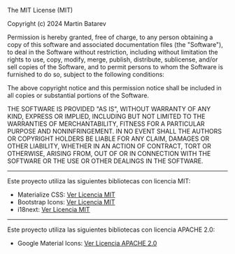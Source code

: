 The MIT License (MIT)

Copyright (c) 2024 Martin Batarev

Permission is hereby granted, free of charge, to any person obtaining a copy
of this software and associated documentation files (the "Software"), to deal
in the Software without restriction, including without limitation the rights
to use, copy, modify, merge, publish, distribute, sublicense, and/or sell
copies of the Software, and to permit persons to whom the Software is
furnished to do so, subject to the following conditions:

The above copyright notice and this permission notice shall be included in all
copies or substantial portions of the Software.

THE SOFTWARE IS PROVIDED "AS IS", WITHOUT WARRANTY OF ANY KIND, EXPRESS OR
IMPLIED, INCLUDING BUT NOT LIMITED TO THE WARRANTIES OF MERCHANTABILITY,
FITNESS FOR A PARTICULAR PURPOSE AND NONINFRINGEMENT. IN NO EVENT SHALL THE
AUTHORS OR COPYRIGHT HOLDERS BE LIABLE FOR ANY CLAIM, DAMAGES OR OTHER
LIABILITY, WHETHER IN AN ACTION OF CONTRACT, TORT OR OTHERWISE, ARISING FROM,
OUT OF OR IN CONNECTION WITH THE SOFTWARE OR THE USE OR OTHER DEALINGS IN THE
SOFTWARE.

-----------------------------------------------------------------------------
Este proyecto utiliza las siguientes bibliotecas con licencia MIT:

- Materialize CSS: [Ver Licencia MIT](https://github.com/Dogfalo/materialize/blob/master/LICENSE)
- Bootstrap Icons: [Ver Licencia MIT](https://github.com/twbs/bootstrap/blob/main/LICENSE)
- i18next: [Ver Licencia MIT](https://github.com/i18next/i18next/blob/master/LICENSE)

------------------------------------------------------------------------------
Este proyecto utiliza las siguientes bibliotecas con licencia APACHE 2.0:
- Google Material Icons: [Ver Licencia APACHE 2.0](https://www.apache.org/licenses/LICENSE-2.0)